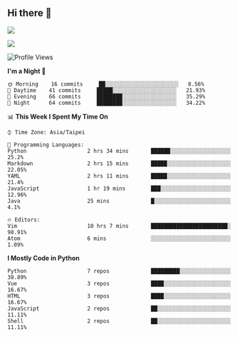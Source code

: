 ## Hi there 👋

![](https://github-readme-stats.vercel.app/api?username=CSY54&theme=nord&show_icons=true)

![](https://github-readme-stats.vercel.app/api/top-langs/?username=CSY54&theme=nord&layout=compact&card_width=445)

<!--START_SECTION:waka-->
![Profile Views](http://img.shields.io/badge/Profile%20Views-49-blue)

**I'm a Night 🦉** 

```text
🌞 Morning    16 commits     ██░░░░░░░░░░░░░░░░░░░░░░░   8.56% 
🌆 Daytime    41 commits     █████░░░░░░░░░░░░░░░░░░░░   21.93% 
🌃 Evening    66 commits     ████████░░░░░░░░░░░░░░░░░   35.29% 
🌙 Night      64 commits     ████████░░░░░░░░░░░░░░░░░   34.22%

```


📊 **This Week I Spent My Time On** 

```text
⌚︎ Time Zone: Asia/Taipei

💬 Programming Languages: 
Python                   2 hrs 34 mins       ██████░░░░░░░░░░░░░░░░░░░   25.2% 
Markdown                 2 hrs 15 mins       █████░░░░░░░░░░░░░░░░░░░░   22.05% 
YAML                     2 hrs 11 mins       █████░░░░░░░░░░░░░░░░░░░░   21.4% 
JavaScript               1 hr 19 mins        ███░░░░░░░░░░░░░░░░░░░░░░   12.96% 
Java                     25 mins             █░░░░░░░░░░░░░░░░░░░░░░░░   4.1%

🔥 Editors: 
Vim                      10 hrs 7 mins       ████████████████████████░   98.91% 
Atom                     6 mins              ░░░░░░░░░░░░░░░░░░░░░░░░░   1.09%

```

**I Mostly Code in Python** 

```text
Python                   7 repos             █████████░░░░░░░░░░░░░░░░   38.89% 
Vue                      3 repos             ████░░░░░░░░░░░░░░░░░░░░░   16.67% 
HTML                     3 repos             ████░░░░░░░░░░░░░░░░░░░░░   16.67% 
JavaScript               2 repos             ██░░░░░░░░░░░░░░░░░░░░░░░   11.11% 
Shell                    2 repos             ██░░░░░░░░░░░░░░░░░░░░░░░   11.11%

```



<!--END_SECTION:waka-->

<!--
**CSY54/CSY54** is a ✨ _special_ ✨ repository because its `README.md` (this file) appears on your GitHub profile.

Here are some ideas to get you started:

- 🔭 I’m currently working on ...
- 🌱 I’m currently learning ...
- 👯 I’m looking to collaborate on ...
- 🤔 I’m looking for help with ...
- 💬 Ask me about ...
- 📫 How to reach me: ...
- 😄 Pronouns: ...
- ⚡ Fun fact: ...
-->
